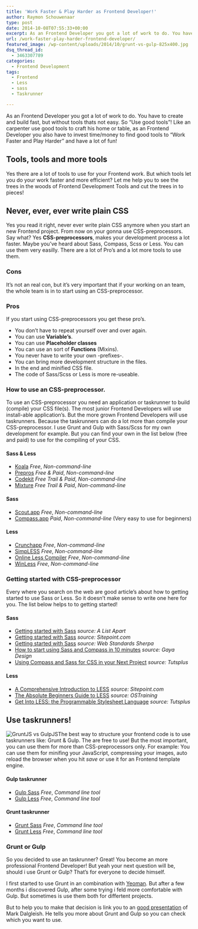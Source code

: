 ```yaml
---
title: 'Work Faster & Play Harder as Frontend Developer!'
author: Raymon Schouwenaar
type: post
date: 2014-10-08T07:55:33+00:00
excerpt: As an Frontend Developer you got a lot of work to do. You have to create and build fast, but without tools thats not easy. So "Use good tools"! Like an carpenter use good tools to craft his home or table, as an Frontend Developer you also have to invest time/money to find good tools to "Work Faster and Play Harder" and have a lot of fun!
url: /work-faster-play-harder-frontend-developer/
featured_image: /wp-content/uploads/2014/10/grunt-vs-gulp-825x400.jpg
dsq_thread_id:
  - 3463307789
categories:
  - Frontend Development
tags:
  - Frontend
  - Less
  - sass
  - Taskrunner

---
```

As an Frontend Developer you got a lot of work to do. You have to create and build fast, but without tools thats not easy. So &#8220;Use good tools&#8221;! Like an carpenter use good tools to craft his home or table, as an Frontend Developer you also have to invest time/money to find good tools to &#8220;Work Faster and Play Harder&#8221; and have a lot of fun!

## Tools, tools and more tools

Yes there are a lot of tools to use for your Frontend work. But which tools let you do your work faster and more efficient? Let me help you to see the trees in the woods of Frontend Development Tools and cut the trees in to pieces!

## Never, ever, ever write plain CSS

Yes you read it right, never ever write plain CSS anymore when you start an new Frontend project. From now on your gonna use CSS-preprocessors. Say what? Yes **CSS-preprocessors**, makes your development process a lot faster. Maybe you&#8217;ve heard about Sass, Compass, Scss or Less. You can use them very easilly. There are a lot of Pro&#8217;s and a lot more tools to use them.

### Cons

It&#8217;s not an real con, but it&#8217;s very important that if your working on an team, the whole team is in to start using an CSS-preprocessor.

### Pros

If you start using CSS-preprocessors you get these pro&#8217;s.

  * You don&#8217;t have to repeat yourself over and over again.
  * You can use **Variable&#8217;s**.
  * You can use **Placeholder classes**
  * You can use an sort of **Functions** (Mixins).
  * You never have to write your own -prefixes-.
  * You can bring more development structure in the files.
  * In the end and minified CSS file.
  * The code of Sass/Scss or Less is more re-useable.

### How to use an CSS-preprocessor.

To use an CSS-preprocessor you need an application or taskrunner to build (compile) your CSS file(s). The most junior Frontend Developers will use install-able application&#8217;s. But the more grown Frontend Developers will use taskrunners. Because the taskrunners can do a lot more than compile your CSS-preprocessor. I use Grunt and Gulp with Sass/Scss for my own development for example. But you can find your own in the list below (free and paid) to use for the compiling of your CSS.

#### Sass & Less

  * [Koala][1] _Free_, _Non-command-line_
  * [Prepros][2] _Free & Paid_, _Non-command-line_
  * [Codekit][3] _Free Trail & Paid_, _Non-command-line_
  * [Mixture][4] _Free Trail & Paid_, _Non-command-line_

#### Sass

  * [Scout.app][5] _Free_, _Non-command-line_
  * [Compass.app][6] _Paid_, _Non-command-line_ (Very easy to use for beginners)

#### Less

  * [Crunchapp][7] _Free_, _Non-command-line_
  * [SimpLESS][8] _Free_, _Non-command-line_
  * [Online Less Compiler][9] _Free_, _Non-command-line_
  * [WinLess][10] _Free_, _Non-command-line_

### Getting started with CSS-preprocessor

Every where you search on the web are good article&#8217;s about how to getting started to use Sass or Less. So it doesn&#8217;t make sense to write one here for you. The list below helps to to getting started!

#### Sass

  * [Getting started with Sass][11] _source: A List Apart_
  * [Getting started with Sass][12] _source: Sitepoint.com_
  * [Getting started with Sass][13] _source: Web Standards Sherpa_
  * [How to start using Sass and Compass in 10 minutes][14] _source: Gaya Design_
  * [Using Compass and Sass for CSS in your Next Project][15] _source: Tutsplus_

#### Less

  * [A Comprehensive Introduction to LESS][16] _source: Sitepoint.com_
  * [The Absolute Beginners Guide to LESS][17] _source: OSTraining_
  * [Get Into LESS: the Programmable Stylesheet Language][18] _source: Tutsplus_

## Use taskrunners!

 <img src="https://i0.wp.com/raymonschouwenaar.raymons.webfactional.com/wp-content/uploads/2014/10/grunt-vs-gulp.jpg?w=700" alt="GruntJS vs GulpJS" data-recalc-dims="1" />The best way to structure your frontend code is to use taskrunners like: Grunt & Gulp. The are free to use! But the most important, you can use them for more than CSS-preprocessors only. For example: You can use them for minifing your JavaScript, compressing your images, auto reload the browser when you hit _save_ or use it for an Frontend template engine.

#### Gulp taskrunner

  * [Gulp Sass][19] _Free_, _Command line tool_
  * [Gulp Less][20] _Free_, _Command line tool_

#### Grunt taskrunner

  * [Grunt Sass][21] _Free_, _Command line tool_
  * [Grunt Less][22] _Free_, _Command line tool_

### Grunt or Gulp

So you decided to use an taskrunner? Great! You become an more professional Frontend Developer! But yeah your next question will be, should i use Grunt or Gulp? That&#8217;s for everyone to decide himself.

I first started to use Grunt in an combination with [Yeoman][23]. But after a few months i discovered Gulp, after some trying i feld more comfortable with Gulp. But sometimes is use them both for differtent projects.

But to help you to make that decision is link you to an [good presentation][24] of Mark Dalgleish. He tells you more about Grunt and Gulp so you can check which you want to use.

 [1]: http://koala-app.com/
 [2]: http://alphapixels.com/prepros/
 [3]: https://incident57.com/codekit/
 [4]: http://mixture.io/
 [5]: http://mhs.github.io/scout-app/
 [6]: http://compass.kkbox.com/
 [7]: http://crunchapp.net/
 [8]: http://wearekiss.com/simpless
 [9]: http://winless.org/online-less-compiler
 [10]: http://winless.org/
 [11]: http://alistapart.com/article/getting-started-with-sass
 [12]: http://www.sitepoint.com/getting-started-with-sass/
 [13]: http://webstandardssherpa.com/reviews/getting-started-with-sass-part-1/
 [14]: http://www.gayadesign.com/diy/how-to-start-using-sass-and-compass-in-10-minutes/
 [15]: http://code.tutsplus.com/tutorials/using-compass-and-sass-for-css-in-your-next-project--net-6520
 [16]: http://www.sitepoint.com/a-comprehensive-introduction-to-less/
 [17]: https://www.ostraining.com/blog/coding/less/
 [18]: http://webdesign.tutsplus.com/articles/get-into-less-the-programmable-stylesheet-language--webdesign-5216
 [19]: https://github.com/dlmanning/gulp-sass
 [20]: https://github.com/plus3network/gulp-less
 [21]: https://github.com/sindresorhus/grunt-sass
 [22]: https://github.com/gruntjs/grunt-contrib-less
 [23]: http://yeoman.io/
 [24]: http://markdalgleish.github.io/presentation-build-wars-gulp-vs-grunt